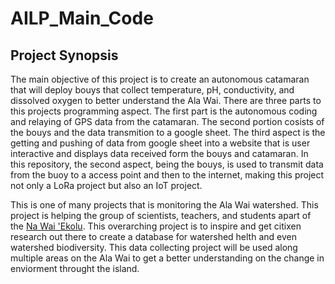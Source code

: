 # AILP_Main_Code
## Project Synopsis
The main objective of this project is to create an autonomous catamaran that will deploy bouys that collect temperature, pH, conductivity, and dissolved oxygen to better understand the Ala Wai. There are three parts to this projects programming aspect. The first part is the autonomous coding and relaying of GPS data from the catamaran. The second portion cosists of the bouys and the data transmition to a google sheet. The third aspect is the getting and pushing of data from google sheet into a website that is user interactive and displays data received form the bouys and catamaran. In this repository, the second aspect, being the bouys, is used to transmit data from the buoy to a access point and then to the internet, making this project not only a LoRa project but also an IoT project. 

This is one of many projects that is monitoring the Ala Wai watershed. This project is helping the group of scientists, teachers, and students apart of the [Na Wai 'Ekolu](https://www.nawaiekolu.org/). This overarching project is to inspire and get citixen research out there to create a database for watershed helth and even watershed biodiversity. This data collecting project will be used along multiple areas on the Ala Wai to get a better understanding on the change in enviorment throught the island.


